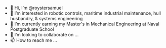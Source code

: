- 👋 Hi, I’m @roystersamuel
- 👀 I’m interested in robotic controls, maritime industrial maintenance, hull husbandry, & systems engineering
- 🌱 I’m currently earning my Master's in Mechanical Engineering at Naval Postgraduate School
- 💞️ I’m looking to collaborate on ...
- 📫 How to reach me ...

<!---
roystersamuel/roystersamuel is a ✨ special ✨ repository because its `README.md` (this file) appears on your GitHub profile.
You can click the Preview link to take a look at your changes.
--->
